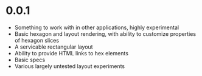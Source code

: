 
# 0.0.1

* Something to work with in other applications, highly experimental
* Basic hexagon and layout rendering, with ability to customize properties of hexagon slices
* A servicable rectangular layout
* Ability to provide HTML links to hex elements
* Basic specs
* Various largely untested layout experiments
